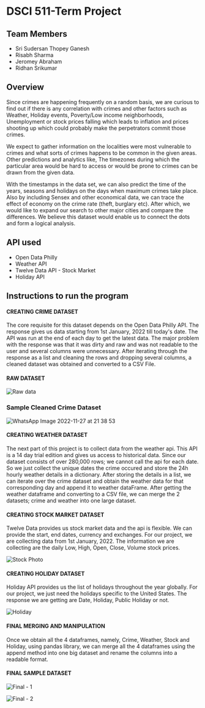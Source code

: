 # DSCI 511-Term Project

## Team Members
- Sri Sudersan Thopey Ganesh
- Risabh Sharma
- Jeromey Abraham
- Ridhan Srikumar

## Overview

Since crimes are happening frequently on a random basis, we are curious to find out if there is any correlation with crimes and other factors such as Weather, Holiday events, Poverty/Low income neighborhoods, Unemployment or stock prices falling which leads to inflation and prices shooting up which could probably make the perpetrators commit those crimes.

We expect to gather information on the localities were most vulnerable to crimes and what sorts of crimes happens to be common in the given areas. Other predictions and analytics like, The timezones during which the particular area would be hard to access or would be prone to crimes can be drawn from the given data.

With the timestamps in the data set, we can also predict the time of the years, seasons and holidays on the days when maximum crimes take place. Also by including Sensex and other economical data, we can trace the effect of economy on the crime rate (theft, burglary etc). After which, we would like to expand our search to other major cities and compare the differences. We believe this dataset would enable us to connect the dots and form a logical analysis.

## API used
- Open Data Philly
- Weather API 
- Twelve Data API - Stock Market
- Holiday API

## Instructions to run the program

#### CREATING CRIME DATASET
The core requisite for this dataset depends on the Open Data Philly API. The response gives us data starting from 1st January, 2022 till today's date. 
The API was run at the end of each day to get the latest data. 
The major problem with the response was that it was dirty and raw and was not readable to the user and several columns were unnecessary.
After iterating through the response as a list and cleaning the rows and dropping several columns, a cleaned dataset was obtained and converted to a CSV File.

#### RAW DATASET
![Raw data](https://user-images.githubusercontent.com/59435391/204218311-69204ab5-501e-4850-8dbb-4fdbd6702667.jpeg)


### Sample Cleaned Crime Dataset

![WhatsApp Image 2022-11-27 at 21 38 53](https://user-images.githubusercontent.com/59435391/204214117-b9aa6a8e-cf64-4e53-8017-5f02ab86766a.jpeg)


#### CREATING WEATHER DATASET
The next part of this project is to collect data from the weather api. This API is a 14 day trial edition and gives us access to historical data. Since our dataset consists of over 280,000 rows; we cannot call the api for each date. So we just collect the unique dates the crime occured and store the 24h hourly weather details in a dictionary. After storing the details in a list, we can iterate over the crime dataset and obtain the weather data for that corresponding day and append it to weather dataFrame. After getting the weather dataframe and converting to a CSV file, we can merge the 2 datasets; crime and weather into one large dataset.


#### CREATING STOCK MARKET DATASET
Twelve Data provides us stock market data and the api is flexible. We can provide the start, end dates, currency and exchanges. For our project, we are collecting data from 1st January, 2022. The information we are collecting are the daily Low, High, Open, Close, Volume stock prices.

![Stock Photo](https://user-images.githubusercontent.com/59435391/204216359-dad6c174-8818-4fd0-a8f5-4206eb739439.PNG)




#### CREATING HOLIDAY DATASET
Holiday API provides us the list of holidays throughout the year globally. For our project, we just need the holidays specific to the United States. The response we are getting are Date, Holiday, Public Holiday or not.

![Holiday](https://user-images.githubusercontent.com/59435391/204216867-822c05ab-2908-428c-b99e-2c8d6e54a665.PNG)

#### FINAL MERGING AND MANIPULATION
Once we obtain all the 4 dataframes, namely, Crime, Weather, Stock and Holiday, using pandas library, we can merge all the 4 dataframes using the append method into one big dataset and rename the columns into a readable format.

#### FINAL SAMPLE DATASET
![Final - 1](https://user-images.githubusercontent.com/59435391/204217489-7a50c35e-d8e9-47e4-93da-d3709a58630d.jpeg)


![Final - 2](https://user-images.githubusercontent.com/59435391/204217503-db6b9f3c-d1c0-4828-a04d-662cd597a1a9.jpeg)




